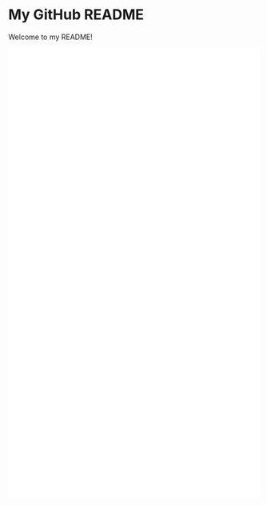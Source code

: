 # My GitHub README

Welcome to my README!

<div align="center">
    <img src="index.svg" width="900" height="900" alt="css-in-readme">
</div>